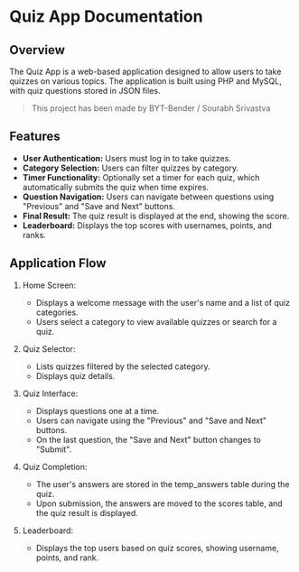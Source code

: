 # Quiz App Documentation

## Overview
The Quiz App is a web-based application designed to allow users to take quizzes on various topics. The application is built using PHP and MySQL, with quiz questions stored in JSON files.

> This project has been made by BYT-Bender / Sourabh Srivastva

## Features
 - **User Authentication:** Users must log in to take quizzes.
 - **Category Selection:** Users can filter quizzes by category.
 - **Timer Functionality:** Optionally set a timer for each quiz, which automatically submits the quiz when time expires.
 - **Question Navigation:** Users can navigate between questions using "Previous" and "Save and Next" buttons.
 - **Final Result:** The quiz result is displayed at the end, showing the score.
 - **Leaderboard:** Displays the top scores with usernames, points, and ranks.

## Application Flow
1. Home Screen:
   - Displays a welcome message with the user's name and a list of quiz categories.
   - Users select a category to view available quizzes or search for a quiz.

2. Quiz Selector:
   - Lists quizzes filtered by the selected category.
   - Displays quiz details.

3. Quiz Interface:
   - Displays questions one at a time.
   - Users can navigate using the "Previous" and "Save and Next" buttons.
   - On the last question, the "Save and Next" button changes to "Submit".

4. Quiz Completion:
   - The user's answers are stored in the temp_answers table during the quiz.
   - Upon submission, the answers are moved to the scores table, and the quiz result is displayed.

5. Leaderboard:
   - Displays the top users based on quiz scores, showing username, points, and rank.
